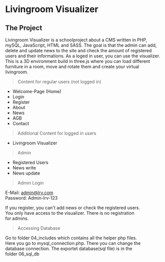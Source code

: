 # Livingroom Visualizer

## The Project

Livingroom Visualizer is a schoolproject about a CMS written in PHP, mySQL, JavaScript, HTML and SASS. The goal is that the admin can add, delete and update news to the site and check the amount of registered users and their informations. As a loged in user, you can use the visualizer. This is a 3D environment build in three.js where you can load different furniture in a room, move and rotate them and create your virtual livingroom.

>Content for regular users (not logged in)

* Welcome-Page (Home)
* Login
* Register
* About
* News
* AGB
* Contact

>Additional Content for logged in users

* Livingroom Visualizer

>Admin

* Registered Users
* News write
* News update

>Admin Login

E-Mail: admin@lrv.com  
Password: Admin-lrv-123

If you register, you can't add news or check the registered users.  
You only have access to the visualizer. There is no registration  
for admins.

>Accessing Database

Go to folder 04_includes which contains all the helper php files.  
Here you go to mysql_connection.php. There you can change the  
database connection. The exportet database(sql file) is in the  
folder 06_sql_db

